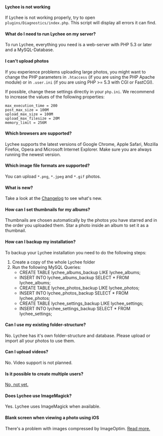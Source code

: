 #### Lychee is not working
If Lychee is not working properly, try to open `plugins/Diagnostics/index.php`. This script will display all errors it can find.

#### What do I need to run Lychee on my server?
To run Lychee, everything you need is a web-server with PHP 5.3 or later and a MySQL-Database.

#### I can't upload photos
If you experience problems uploading large photos, you might want to change the PHP parameters in `.htaccess` (if you are using the PHP Apache module) or in `.user.ini` (if you are using PHP >= 5.3 with CGI or FastCGI).

If possible, change these settings directly in your `php.ini`. We recommend to increase the values of the following properties:

	max_execution_time = 200
	post_max_size = 100M
	upload_max_size = 100M
	upload_max_filesize = 20M
	memory_limit = 256M

#### Which browsers are supported?
Lychee supports the latest versions of Google Chrome, Apple Safari, Mozilla Firefox, Opera and Microsoft Internet Explorer. Make sure you are always running the newest version.

#### Which image file formats are supported?
You can upload `*.png`, `*.jpeg` and `*.gif` photos.

#### What is new?
Take a look at the [Changelog](Changelog.md) to see what's new.

#### How can I set thumbnails for my albums?
Thumbnails are chosen automatically by the photos you have starred and in the order you uploaded them. Star a photo inside an album to set it as a thumbnail.

#### How can I backup my installation?
To backup your Lychee installation you need to do the following steps:

1. Create a copy of the whole Lychee folder  
2. Run the following MySQL Queries:  
	- CREATE TABLE lychee_albums_backup LIKE lychee_albums;
	- INSERT INTO lychee_albums_backup SELECT * FROM lychee_albums;
	- CREATE TABLE lychee_photos_backup LIKE lychee_photos;
	- INSERT INTO lychee_photos_backup SELECT * FROM lychee_photos;
	- CREATE TABLE lychee_settings_backup LIKE lychee_settings;
	- INSERT INTO lychee_settings_backup SELECT * FROM lychee_settings;

#### Can I use my existing folder-structure?
No. Lychee has it's own folder-structure and database. Please upload or import all your photos to use them.

#### Can I upload videos?
No. Video support is not planned.

#### Is it possible to create multiple users?
[No, not yet.](https://github.com/electerious/Lychee/issues/132)

#### Does Lychee use ImageMagick?
Yes. Lychee uses ImageMagick when available.

#### Blank screen when viewing a photo using iOS
There's a problem with images compressed by ImageOptim. [Read more.](https://github.com/electerious/Lychee/issues/175#issuecomment-47403992)
